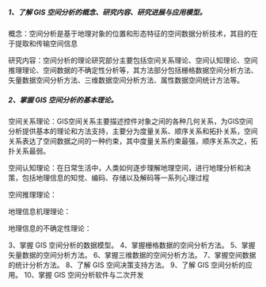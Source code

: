 ##### 1、了解 GIS 空间分析的概念、研究内容、研究进展与应用模型。

概念：空间分析是基于地理对象的位置和形态特征的空间数据分析技术，其目的在于提取和传输空间信息

研究内容：空间分析的理论研究部分主要包括空间关系理论、空间认知理论、空间推理理论、空间数据的不确定性分析等，其方法部分包括栅格数据空间分析方法、矢量数据空间分析方法、三维数据空间分析方法、属性数据空间统计方法等。

##### 2、掌握 GIS 空间分析的基本理论。

空间关系理论：GIS空间关系主要描述控件对象之间的各种几何关系，为GIS空间分析提供基本的理论和方法支持，主要分为度量关系、顺序关系和拓扑关系，空间关系表达了空间数据之间的一种约束，其中度量关系约束最强，顺序关系次之，拓扑关系最弱。

空间认知理论：在日常生活中，人类如何逐步理解地理空间，进行地理分析和决策，包括地理信息的知觉、编码、存储以及解码等一系列心理过程

空间推理理论：

地理信息机理理论：

地理信息的不确定性理论：

3、掌握 GIS 空间分析的数据模型。
4、掌握栅格数据的空间分析方法。
5、掌握矢量数据的空间分析方法。
6、掌握三维数据的空间分析方法。
7、掌握空间数据的统计分析方法。
8、了解 GIS 空间决策支持方法。
9、了解 GIS 空间分析的应用。
10、掌握 GIS 空间分析软件与二次开发


